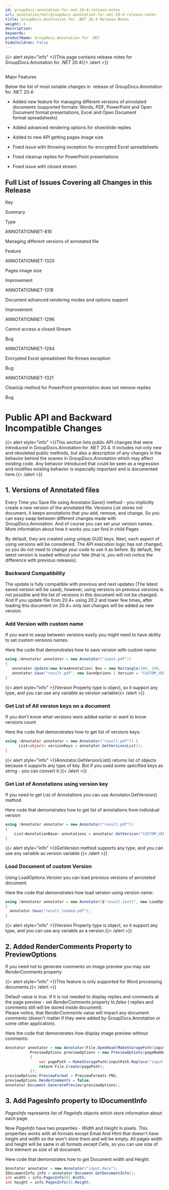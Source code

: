 ```yaml
---
id: groupdocs-annotation-for-net-20-4-release-notes
url: annotation/net/groupdocs-annotation-for-net-20-4-release-notes
title: GroupDocs.Annotation for .NET 20.4 Release Notes
weight: 4
description: 
keywords: 
productName: GroupDocs.Annotation for .NET
hideChildren: False
---
```

{{< alert style="info" >}}This page contains release notes for GroupDocs.Annotation for .NET 20.4{{< /alert >}}

##   
Major Features

Below the list of most notable changes in  release of GroupDocs.Annotation for .NET 20.4:

*   Added new feature for managing different versions of annotated documents (supported formats: Words, PDF, PowerPoint and Open Document format presentations, Excel and Open Document format spreadsheets)
    
*   Added advanced rendering options for show\\hide replies
    
*   Added to new API getting pages image size
    
*   Fixed issue with throwing exception for encrypted Excel spreadsheets
    
*   Fixed cleanup replies for PowerPoint presentations
    
*   Fixed issue with closed stream
    

  

## Full List of Issues Covering all Changes in this Release

Key

Summary

Type

ANNOTATIONNET-816

Managing different versions of annotated file

Feature

ANNOTATIONNET-1320

Pages image size

Improvement

ANNOTATIONNET-1318

Document advanced rendering modes and options support

Improvement

ANNOTATIONNET-1296

Cannot access a closed Stream

Bug

ANNOTATIONNET-1284

Encrypted Excel spreadsheet file throws exception

Bug

ANNOTATIONNET-1321

CleanUp method for PowerPoint presentation does not remove replies

Bug

# Public API and Backward Incompatible Changes

{{< alert style="info" >}}This section lists public API changes that were introduced in GroupDocs.Annotation for .NET 20.4. It includes not only new and obsoleted public methods, but also a description of any changes in the behavior behind the scenes in GroupDocs.Annotation which may affect existing code. Any behavior introduced that could be seen as a regression and modifies existing behavior is especially important and is documented here.{{< /alert >}}

## 1\. Versions of Annotated files

Every Time you Save file using Annotator.Save() method - you implicitly create a new version of the annotated file. Versions List stores not document, it keeps annotations that you add, remove, and change. So you can easy swap between different changes made with GroupDocs.Annotation. And of course you can set your version names. More information about how it works you can find in child Pages

By default, they are created using unique GUID keys. Next, each aspect of using versions will be considered. The API execution logic has not changed, so you do not need to change your code to use it as before. By default, the latest version is loaded without your fate (that is, you will not notice the difference with previous releases). 

### Backward Compatibility

The update is fully compatible with previous and next updates (The latest saved version will be used), however, using versions on previous versions is not possible and the list of versions in this document will not be changed. And If you update file from 20.4+ using 20.2 and lower few times, after loading this document on 20.4+ only last changes will be added as new version.

### Add Version with custom name

If you want to swap between versions easily you might need to have ability to set custom versions names.

Here the code that demonstrates how to save version with custom name:

```csharp
using (Annotator annotator = new Annotator("input.pdf"))
{
   annotator.Update(new AreaAnnotation{ Box = new Rectangle(100, 100, 100, 100) });
   annotator.Save("result.pdf", new SaveOptions { Version = "CUSTOM_VERSION" });
}
```

{{< alert style="info" >}}Version Property type is object, so it support any type, and you can use any variable as version variable{{< /alert >}}

### Get List of All version keys on a document

If you don't know what versions were added earlier or want to know versions count 

Here the code that demonstrates how to get list of versions keys:

```csharp
using (Annotator annotator = new Annotator("result.pdf")) { 
      List<object> versionKeys = annotator.GetVersionsList();
}
```

{{< alert style="info" >}}Annotator.GetVersionList() returns list of objects because it supports any type of key. But if you used some specified keys as string - you can convert it.{{< /alert >}}

### Get List of Annotations using version key

If you need to get List of Annotations you can use Annotator.GetVersion() method

Here code that demonstrates how to get list of annotations from individual version

```csharp
using (Annotator annotator = new Annotator("result.pdf"))
{
    List<AnnotationBase> annotations = annotator.GetVersion("CUSTOM_VERSION");
}
```

{{< alert style="info" >}}GetVersion method supports any type, and you can use any variable as version variable.{{< /alert >}}

### Load Document of custom Version

Using LoadOptions.Version you can load previous versions of annotated document.

Here the code that demonstrates how load version using version name:

```csharp
using (Annotator annotator = new Annotator($"result.{ext}", new LoadOptions { Version = "CUSTOM_VERSION" }))
{
  annotator.Save("result_loaded.pdf");
}
```

{{< alert style="info" >}}Version Property type is object, so it support any type, and you can use any variable as a version.{{< /alert >}}

## 2\. Added RenderComments Property to PreviewOptions

If you need not to generate comments on image preview you may use *RenderComments* property

{{< alert style="info" >}}This feature is only supported for Word processing documents.{{< /alert >}}

Default value is *true*. If it is not needed to display replies and comments at the page preview - set *RenderComments* property to *false* ( replies and comments still will be stored inside document).  
Please notice, that *RenderComments* value will impact any document comments (doesn't matter if they were added by GroupDocs.Annotation or  some other application). 

Here the code that demonstrates how display image preview without comments:

```csharp
Annotator annotator = new Annotator(File.OpenRead(MakeStoragePath(inputPath)));
           PreviewOptions previewOptions = new PreviewOptions(pageNumber =>
           {
               var pagePath = MakeStoragePath(inputPath.Replace("input.doc", $"result{pageNumber}.png"));
               return File.Create(pagePath);
           });
previewOptions.PreviewFormat = PreviewFormats.PNG;
previewOptions.RenderComments = false;
annotator.Document.GeneratePreview(previewOptions);
```

## 3\. Add PagesInfo property to IDocumentInfo

*PagesInfo* represents list of *PageInfo* objects which store information about each page. 

Now *PageInfo* have two properties - *Width* and *Height* in pixels. This properties works with all formats except Email And Html that doesn't have height and width so the won't store them and will be empty. All pages width and height will be same in all formats except Cells, so you can use size of first element as size of all document.

Here code that demonstrates how to get Document width and Height:

```csharp
Annotator annotator = new Annotator("input.docx");
IDocumentInfo info = annotator.Document.GetDocumentInfo();
int width = info.PagesInfo[0].Width;
int height = info.PagesInfo[0].Height;
```
